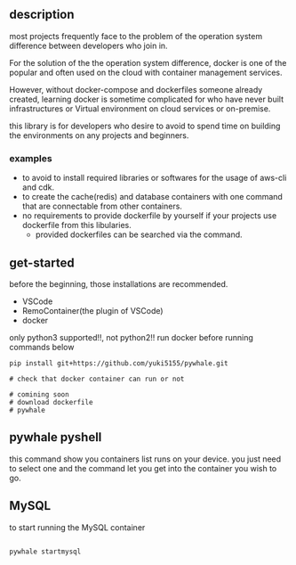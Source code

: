 ## description

most projects frequently face to the problem of the operation system difference between developers who join in.

For the solution of the the operation system difference, docker is one of the popular and often used on the cloud with container management services.

However, without docker-compose and dockerfiles someone already created, learning docker is sometime complicated for who have never built infrastructures or Virtual environment on cloud services or on-premise.

this library is for developers who desire to avoid to spend time on building the environments on any projects and beginners.

### examples

- to avoid to install required libraries or softwares for the usage of aws-cli and cdk.
- to create the cache(redis) and database containers with one command that are connectable from other containers.
- no requirements to provide dockerfile by yourself if your projects use dockerfile from this libularies.
    - provided dockerfiles can be searched via the command.

## get-started

before the beginning, those installations are recommended.

- VSCode
- RemoContainer(the plugin of VSCode)
- docker

only python3 supported!!, not python2!!
run docker before running commands below


```
pip install git+https://github.com/yuki5155/pywhale.git

# check that docker container can run or not

# comining soon
# download dockerfile
# pywhale 

```

## pywhale pyshell

this command show you containers list runs on your device.
you just need to select one and the command let you get into the container you wish to go.

## MySQL

to start running the MySQL container

```:python

pywhale startmysql

```

